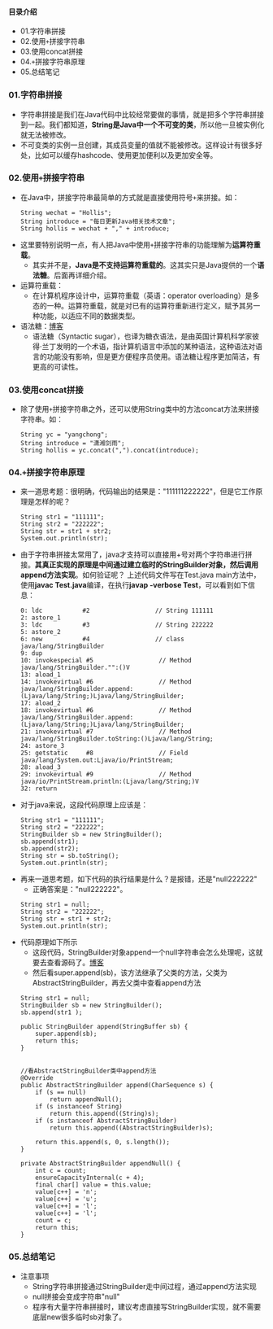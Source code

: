 #### 目录介绍
- 01.字符串拼接
- 02.使用`+`拼接字符串
- 03.使用concat拼接
- 04.`+`拼接字符串原理
- 05.总结笔记


### 01.字符串拼接
- 字符串拼接是我们在Java代码中比较经常要做的事情，就是把多个字符串拼接到一起。我们都知道，**String是Java中一个不可变的类**，所以他一旦被实例化就无法被修改。
- 不可变类的实例一旦创建，其成员变量的值就不能被修改。这样设计有很多好处，比如可以缓存hashcode、使用更加便利以及更加安全等。




### 02.使用`+`拼接字符串
- 在Java中，拼接字符串最简单的方式就是直接使用符号`+`来拼接。如：
    ```
    String wechat = "Hollis";
    String introduce = "每日更新Java相关技术文章";
    String hollis = wechat + "," + introduce;
    ```
- 这里要特别说明一点，有人把Java中使用`+`拼接字符串的功能理解为**运算符重载**。
    - 其实并不是，**Java是不支持运算符重载的**。这其实只是Java提供的一个**语法糖**。后面再详细介绍。
- 运算符重载：
    - 在计算机程序设计中，运算符重载（英语：operator overloading）是多态的一种。运算符重载，就是对已有的运算符重新进行定义，赋予其另一种功能，以适应不同的数据类型。
- 语法糖：[博客](https://github.com/yangchong211/YCBlogs)
    - 语法糖（Syntactic sugar），也译为糖衣语法，是由英国计算机科学家彼得·兰丁发明的一个术语，指计算机语言中添加的某种语法，这种语法对语言的功能没有影响，但是更方便程序员使用。语法糖让程序更加简洁，有更高的可读性。




### 03.使用concat拼接
- 除了使用`+`拼接字符串之外，还可以使用String类中的方法concat方法来拼接字符串。如：
    ```
    String yc = "yangchong";
    String introduce = "潇湘剑雨";
    String hollis = yc.concat(",").concat(introduce);
    ```


### 04.`+`拼接字符串原理
- 来一道思考题：很明确，代码输出的结果是："111111222222"，但是它工作原理是怎样的呢？
    ```
    String str1 = "111111";
    String str2 = "222222";
    String str = str1 + str2;
    System.out.println(str);
    ```
- 由于字符串拼接太常用了，java才支持可以直接用+号对两个字符串进行拼接。**其真正实现的原理是中间通过建立临时的StringBuilder对象，然后调用append方法实现**。如何验证呢？
上述代码文件写在Test.java main方法中，使用<b>javac Test.java</b>编译，在执行<b>javap -verbose Test</b>，可以看到如下信息：
    ```
    0: ldc           #2                  // String 111111
    2: astore_1
    3: ldc           #3                  // String 222222
    5: astore_2
    6: new           #4                  // class java/lang/StringBuilder
    9: dup
    10: invokespecial #5                  // Method java/lang/StringBuilder."":()V
    13: aload_1
    14: invokevirtual #6                  // Method java/lang/StringBuilder.append:(Ljava/lang/String;)Ljava/lang/StringBuilder;
    17: aload_2
    18: invokevirtual #6                  // Method java/lang/StringBuilder.append:(Ljava/lang/String;)Ljava/lang/StringBuilder;
    21: invokevirtual #7                  // Method java/lang/StringBuilder.toString:()Ljava/lang/String;
    24: astore_3
    25: getstatic     #8                  // Field java/lang/System.out:Ljava/io/PrintStream;
    28: aload_3
    29: invokevirtual #9                  // Method java/io/PrintStream.println:(Ljava/lang/String;)V
    32: return
    ```
- 对于java来说，这段代码原理上应该是：
    ```
    String str1 = "111111";
    String str2 = "222222";
    StringBuilder sb = new StringBuilder();
    sb.append(str1);
    sb.append(str2);
    String str = sb.toString();
    System.out.println(str);
    ```
- 再来一道思考题，如下代码的执行结果是什么？是报错，还是"null222222"
    - 正确答案是："null222222"。
    ```
    String str1 = null;
    String str2 = "222222";
    String str = str1 + str2;
    System.out.println(str);
    ```
- 代码原理如下所示
    - 这段代码，StringBuilder对象append一个null字符串会怎么处理呢，这就要去查看源码了。[博客](https://github.com/yangchong211/YCBlogs)
    - 然后看super.append(sb)，该方法继承了父类的方法，父类为AbstractStringBuilder，再去父类中查看append方法
    ```
    String str1 = null;
    StringBuilder sb = new StringBuilder();
    sb.append(str1 );
    
    public StringBuilder append(StringBuffer sb) {
        super.append(sb);
        return this;
    }
    
    
    //看AbstractStringBuilder类中append方法
    @Override
    public AbstractStringBuilder append(CharSequence s) {
        if (s == null)
            return appendNull();
        if (s instanceof String)
            return this.append((String)s);
        if (s instanceof AbstractStringBuilder)
            return this.append((AbstractStringBuilder)s);

        return this.append(s, 0, s.length());
    }

    private AbstractStringBuilder appendNull() {
        int c = count;
        ensureCapacityInternal(c + 4);
        final char[] value = this.value;
        value[c++] = 'n';
        value[c++] = 'u';
        value[c++] = 'l';
        value[c++] = 'l';
        count = c;
        return this;
    }
    ```


### 05.总结笔记
- 注意事项
    - String字符串拼接通过StringBuilder走中间过程，通过append方法实现
    - null拼接会变成字符串"null"
    - 程序有大量字符串拼接时，建议考虑直接写StringBuilder实现，就不需要底层new很多临时sb对象了。


